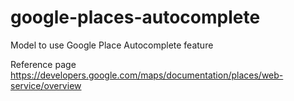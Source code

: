 # google-places-autocomplete
Model to use Google Place Autocomplete feature

Reference page  
https://developers.google.com/maps/documentation/places/web-service/overview
